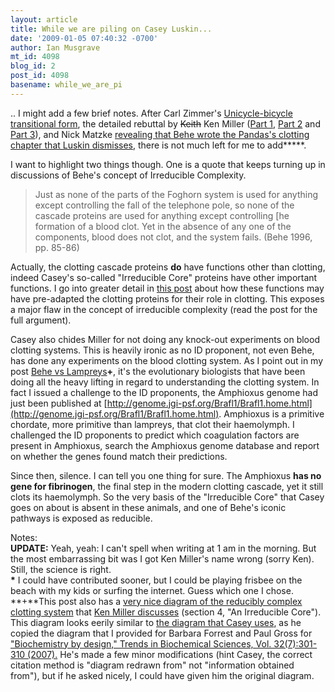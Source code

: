 ```yaml
---
layout: article
title: While we are piling on Casey Luskin...
date: '2009-01-05 07:40:32 -0700'
author: Ian Musgrave
mt_id: 4098
blog_id: 2
post_id: 4098
basename: while_we_are_pi
---
```

.. I might add a few brief notes. After Carl Zimmer's [Unicycle-bicycle transitional form](http://blogs.discovermagazine.com/loom/2008/12/30/oh-no-ive-seen-the-impossible-my-eyes/), the detailed rebuttal by ~~Keith~~ Ken Miller ([Part 1](http://blogs.discovermagazine.com/loom/2009/01/02/smoke-and-mirrors-whales-and-lampreys-a-guest-post-by-ken-miller/), [Part 2](http://blogs.discovermagazine.com/loom/2009/01/03/ken-millers-guest-post-part-two/) and [Part 3](http://blogs.discovermagazine.com/loom/2009/01/04/ken-millers-final-guest-post-looking-forward/)), and Nick Matzke [revealing that Behe wrote the Pandas's clotting chapter that Luskin dismisses](http://pandasthumb.org/archives/2009/01/god-of-the-gapsin-your-own-knowledge-luskin-behe-blood-clotting.html), there is not much left for me to add**\***. 

I want to highlight two things though. One is a quote that keeps turning up in discussions of Behe's concept of Irreducible Complexity. 

> Just as none of the parts of the Foghorn system is used for anything except controlling the fall of the telephone pole, so none of the cascade proteins are used for anything except controlling \[he formation of a blood clot. Yet in the absence of any one of the components, blood does not clot, and the system fails. (Behe 1996, pp. 85-86)

Actually, the clotting cascade proteins **do** have functions other than clotting, indeed Casey's so-called "Irreducible Core" proteins have other important functions. I go into greater detail in [this post](http://pandasthumb.org/archives/2007/02/behe-vs-sea-squ.html) about how these functions may have pre-adapted the clotting proteins for their role in clotting. This exposes a major flaw in the concept of irreducible complexity (read the post for the full argument).

Casey also chides Miller for not doing any knock-out experiments on blood clotting systems. This is heavily ironic as no ID proponent, not even Behe, has done any experiments on the blood clotting system. As I point out in my post [Behe vs Lampreys](http://pandasthumb.org/archives/2008/05/behe-vs-lamprey.html)**+**,  it's the evolutionary biologists that have been doing all the heavy lifting in regard to understanding the clotting system. In fact I issued a challenge to the ID proponents, the Amphioxus genome had just been published at [http://genome.jgi-psf.org/Brafl1/Brafl1.home.html](http://genome.jgi-psf.org/Brafl1/Brafl1.home.html). Amphioxus is a primitive chordate, more primitive than lampreys,  that clot their haemolymph. I challenged the ID proponents to predict which coagulation factors are present in Amphioxus, search the Amphioxus genome database and report on whether the genes found match their predictions.

Since then, silence. I can tell you one thing for sure. The Amphioxus **has no gene for fibrinogen**, the final step in the modern clotting cascade, yet it still clots its haemolymph. So the very basis of the "Irreducible Core" that Casey goes on about is absent in these animals, and one of Behe's iconic pathways is exposed as reducible. 

Notes:<br />
**UPDATE:** Yeah, yeah: I can't spell when writing at 1 am in the morning. But the most embarrassing bit was I got Ken Miller's name wrong (sorry Ken). Still, the science is right. <br />
**\*** I could have contributed sooner, but I could be playing frisbee on the beach with my kids or surfing the internet. Guess which one I chose.<br />
**+**This post also has a [very nice diagram of the reducibly complex clotting system](http://pandasthumb.org/images/Clotting_system.png) that [Ken Miller discusses](http://blogs.discovermagazine.com/loom/2009/01/02/smoke-and-mirrors-whales-and-lampreys-a-guest-post-by-ken-miller/) (section 4, "An Irreducible Core"). This diagram looks eerily similar to [the diagram that Casey uses](http://www.evolutionnews.org/Diagram_BeheRed_Green.jpg), as he copied the diagram that I provided for Barbara Forrest and Paul Gross  for ["Biochemistry by design," Trends in Biochemical Sciences, Vol. 32(7):301-310 (2007).](http://homepages.wmich.edu/~korista/biochemistry_by_design.pdf) He's made a few minor modifications (hint Casey, the correct citation method is "diagram redrawn from" not "information obtained from"), but if he asked nicely, I could have given him the original diagram.
